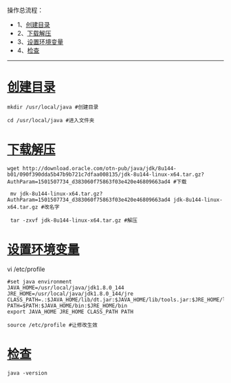 操作总流程：
- 1、[创建目录](#Linux-01)
- 2、[下载解压](#Linux-02)
- 3、[设置环境变量](#Linux-03)
- 4、[检查](#Linux-04)

----------
# <a name="Linux-01" href="#" >创建目录</a>
```shell
mkdir /usr/local/java #创建目录

cd /usr/local/java #进入文件夹
```

# <a name="Linux-02" href="#" >下载解压</a>
```shell
wget http://download.oracle.com/otn-pub/java/jdk/8u144-b01/090f390dda5b47b9b721c7dfaa008135/jdk-8u144-linux-x64.tar.gz?AuthParam=1501507734_d383060f75863f03e420e46809663ad4 #下载

 mv jdk-8u144-linux-x64.tar.gz?AuthParam=1501507734_d383060f75863f03e420e46809663ad4 jdk-8u144-linux-x64.tar.gz #改名字
 
 tar -zxvf jdk-8u144-linux-x64.tar.gz #解压
```

# <a name="Linux-03" href="#" >设置环境变量</a>
vi /etc/profile
```shell
#set java environment
JAVA_HOME=/usr/local/java/jdk1.8.0_144
JRE_HOME=/usr/local/java/jdk1.8.0_144/jre
CLASS_PATH=.:$JAVA_HOME/lib/dt.jar:$JAVA_HOME/lib/tools.jar:$JRE_HOME/lib
PATH=$PATH:$JAVA_HOME/bin:$JRE_HOME/bin
export JAVA_HOME JRE_HOME CLASS_PATH PATH
```

```shell
source /etc/profile #让修改生效
```

# <a name="Linux-04" href="#" >检查</a>
```shell
java -version
```